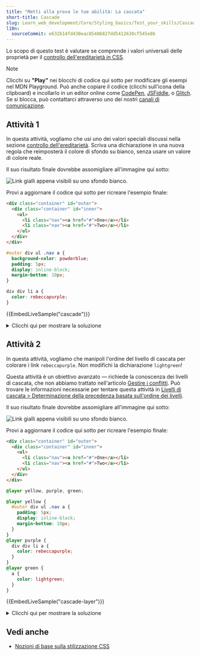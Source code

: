 ```yaml
---
title: "Metti alla prova le tue abilità: La cascata"
short-title: Cascade
slug: Learn_web_development/Core/Styling_basics/Test_your_skills/Cascade
l10n:
  sourceCommit: e632b14fd430eac85406827dd5412630cf545e8b
---
```


Lo scopo di questo test è valutare se comprende i valori universali delle proprietà per il [controllo dell'ereditarietà in CSS](/it/docs/Learn_web_development/Core/Styling_basics/Handling_conflicts).

> [!NOTE]
> Clicchi su **"Play"** nei blocchi di codice qui sotto per modificare gli esempi nel MDN Playground.
> Può anche copiare il codice (clicchi sull'icona della clipboard) e incollarlo in un editor online come [CodePen](https://codepen.io/), [JSFiddle](https://jsfiddle.net/), o [Glitch](https://glitch.com/).
> Se si blocca, può contattarci attraverso uno dei nostri [canali di comunicazione](/it/docs/MDN/Community/Communication_channels).

## Attività 1

In questa attività, vogliamo che usi uno dei valori speciali discussi nella sezione [controllo dell'ereditarietà](/it/docs/Learn_web_development/Core/Styling_basics/Handling_conflicts#controlling_inheritance). Scriva una dichiarazione in una nuova regola che reimposterà il colore di sfondo su bianco, senza usare un valore di colore reale.

Il suo risultato finale dovrebbe assomigliare all'immagine qui sotto:

![Link gialli appena visibili su uno sfondo bianco.](mdn-cascade.png)

Provi a aggiornare il codice qui sotto per ricreare l'esempio finale:

```html live-sample___cascade
<div class="container" id="outer">
  <div class="container" id="inner">
    <ul>
      <li class="nav"><a href="#">One</a></li>
      <li class="nav"><a href="#">Two</a></li>
    </ul>
  </div>
</div>
```

```css live-sample___cascade
#outer div ul .nav a {
  background-color: powderblue;
  padding: 5px;
  display: inline-block;
  margin-bottom: 10px;
}

div div li a {
  color: rebeccapurple;
}
```

{{EmbedLiveSample("cascade")}}

<details>
<summary>Clicchi qui per mostrare la soluzione</summary>

Una soluzione possibile è la seguente:

```css
#outer #inner a {
  background-color: inherit;
}
```

Ci sono due cose da fare in questa attività. Prima, scriva un selettore per l'elemento `a` che sia più specifico del selettore usato per rendere lo sfondo azzurro polvere. In questa soluzione, ciò è ottenuto utilizzando il selettore `id`, che ha una specificità molto alta.

Poi deve ricordare che ci sono valori di parola chiave speciali per tutte le proprietà. In questo caso, utilizzando `inherit` si imposta il colore dello sfondo per essere lo stesso del suo elemento padre.

</details>

## Attività 2

In questa attività, vogliamo che manipoli l'ordine del livello di cascata per colorare i link `rebeccapurple`. Non modifichi la dichiarazione `lightgreen`!

Questa attività è un obiettivo avanzato — richiede la conoscenza dei livelli di cascata, che non abbiamo trattato nell'articolo [Gestire i conflitti](/it/docs/Learn_web_development/Core/Styling_basics/Handling_conflicts). Può trovare le informazioni necessarie per tentare questa attività in [Livelli di cascata > Determinazione della precedenza basata sull'ordine dei livelli](/it/docs/Learn_web_development/Core/Styling_basics/Cascade_layers#determining_the_precedence_based_on_the_order_of_layers).

Il suo risultato finale dovrebbe assomigliare all'immagine qui sotto:

![Link gialli appena visibili su uno sfondo bianco.](mdn-cascade.png)

Provi a aggiornare il codice qui sotto per ricreare l'esempio finale:

```html live-sample___cascade-layer
<div class="container" id="outer">
  <div class="container" id="inner">
    <ul>
      <li class="nav"><a href="#">One</a></li>
      <li class="nav"><a href="#">Two</a></li>
    </ul>
  </div>
</div>
```

```css live-sample___cascade-layer
@layer yellow, purple, green;

@layer yellow {
  #outer div ul .nav a {
    padding: 5px;
    display: inline-block;
    margin-bottom: 10px;
  }
}
@layer purple {
  div div li a {
    color: rebeccapurple;
  }
}
@layer green {
  a {
    color: lightgreen;
  }
}
```

{{EmbedLiveSample("cascade-layer")}}

<details>
<summary>Clicchi qui per mostrare la soluzione</summary>

Una soluzione possibile è la seguente:

```css
@layer yellow, green, purple;
```

C'è una cosa che deve fare in questa attività: cambiare l'ordine di precedenza in modo che la dichiarazione per il colore desiderato sia nell'ultimo livello dichiarato, come questa soluzione mostra.

Deve ricordare che gli stili normali non stratificati hanno precedenza sugli stili normali stratificati. Ma, se tutti gli stili sono all'interno dei livelli — come nel caso di questa attività — gli stili nei livelli dichiarati successivamente hanno precedenza sugli stili dichiarati nei livelli precedenti. Spostare il livello viola alla fine significa che ha precedenza sui livelli verde e giallo.

</details>

## Vedi anche

- [Nozioni di base sulla stilizzazione CSS](/it/docs/Learn_web_development/Core/Styling_basics)
